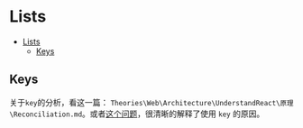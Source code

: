 # Lists


<!-- TOC -->

- [Lists](#lists)
    - [Keys](#keys)

<!-- /TOC -->


## Keys
关于`key`的分析，看这一篇：
`Theories\Web\Architecture\UnderstandReact\原理\Reconciliation.md`。或者[这个问题](https://www.zhihu.com/question/61064119)，很清晰的解释了使用 `key` 的原因。